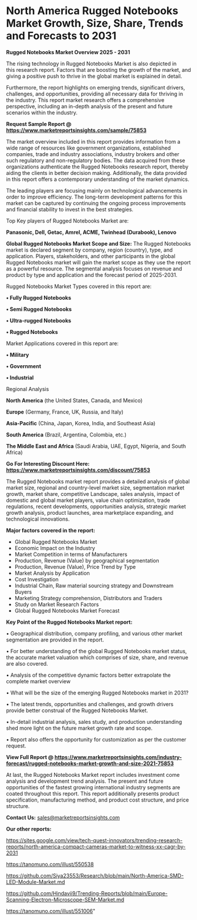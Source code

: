 # North America Rugged Notebooks Market Growth, Size, Share, Trends and Forecasts to 2031

<Strong> Rugged Notebooks Market Overview 2025 - 2031</strong>

The rising technology in Rugged Notebooks Market is also depicted in this research report. Factors that are boosting the growth of the market, and giving a positive push to thrive in the global market is explained in detail.

Furthermore, the report highlights on emerging trends, significant drivers, challenges, and opportunities, providing all necessary data for thriving in the industry. This report market research offers a comprehensive perspective, including an in-depth analysis of the present and future scenarios within the industry.

<strong>Request Sample Report @ <a href=https://www.marketreportsinsights.com/sample/75853>https://www.marketreportsinsights.com/sample/75853</a></strong>

The market overview included in this report provides information from a wide range of resources like government organizations, established companies, trade and industry associations, industry brokers and other such regulatory and non-regulatory bodies. The data acquired from these organizations authenticate the Rugged Notebooks research report, thereby aiding the clients in better decision making. Additionally, the data provided in this report offers a contemporary understanding of the market dynamics.

The leading players are focusing mainly on technological advancements in order to improve efficiency. The long-term development patterns for this market can be captured by continuing the ongoing process improvements and financial stability to invest in the best strategies.

Top Key players of Rugged Notebooks Market are:

<strong>Panasonic, Dell, Getac, Amrel, ACME, Twinhead (Durabook), Lenovo</strong>

<strong><b>Global Rugged Notebooks Market Scope and Size:</b></strong>
The Rugged Notebooks market is declared segment by company, region (country), type, and application. Players, stakeholders, and other participants in the global Rugged Notebooks market will gain the market scope as they use the report as a powerful resource. The segmental analysis focuses on revenue and product by type and application and the forecast period of 2025-2031.

Rugged Notebooks Market Types covered in this report are:

<strong>• Fully Rugged Notebooks

• Semi Rugged Notebooks

• Ultra-rugged Notebooks

• Rugged Notebooks</strong>

Market Applications covered in this report are:

<strong>• Military

• Government

• Industrial</strong> 

Regional Analysis

<strong>North America</strong> (the United States, Canada, and Mexico)

<strong>Europe</strong> (Germany, France, UK, Russia, and Italy)

<strong>Asia-Pacific</strong> (China, Japan, Korea, India, and Southeast Asia)

<strong>South America</strong> (Brazil, Argentina, Colombia, etc.)

<strong>The Middle East and Africa</strong> (Saudi Arabia, UAE, Egypt, Nigeria, and South Africa)

<strong>Go For Interesting Discount Here: <a href=https://www.marketreportsinsights.com/discount/75853>https://www.marketreportsinsights.com/discount/75853</a></strong>

The Rugged Notebooks market report provides a detailed analysis of global market size, regional and country-level market size, segmentation market growth, market share, competitive Landscape, sales analysis, impact of domestic and global market players, value chain optimization, trade regulations, recent developments, opportunities analysis, strategic market growth analysis, product launches, area marketplace expanding, and technological innovations.

<strong><b>Major factors covered in the report:</b></strong>
<ul>
  <li>Global Rugged Notebooks Market </li>
  <li>Economic Impact on the Industry</li>
  <li>Market Competition in terms of Manufacturers</li>
  <li>Production, Revenue (Value) by geographical segmentation</li>
  <li>Production, Revenue (Value), Price Trend by Type</li>
  <li>Market Analysis by Application</li>
  <li>Cost Investigation</li>
  <li>Industrial Chain, Raw material sourcing strategy and Downstream Buyers</li>
  <li>Marketing Strategy comprehension, Distributors and Traders</li>
  <li>Study on Market Research Factors</li>
  <li>Global Rugged Notebooks Market Forecast</li>
</ul>

<strong><b>Key Point of the Rugged Notebooks Market report:</b></strong>

• Geographical distribution, company profiling, and various other market segmentation are provided in the report.

• For better understanding of the global Rugged Notebooks market status, the accurate market valuation which comprises of size, share, and revenue are also covered.

• Analysis of the competitive dynamic factors better extrapolate the complete market overview

• What will be the size of the emerging Rugged Notebooks market in 2031?

• The latest trends, opportunities and challenges, and growth drivers provide better construal of the Rugged Notebooks Market.

• In-detail industrial analysis, sales study, and production understanding shed more light on the future market growth rate and scope.

• Report also offers the opportunity for customization as per the customer request.

<strong><b>View Full Report @ <a href=https://www.marketreportsinsights.com/industry-forecast/rugged-notebooks-market-growth-and-size-2021-75853>https://www.marketreportsinsights.com/industry-forecast/rugged-notebooks-market-growth-and-size-2021-75853</a></b></strong>


At last, the Rugged Notebooks Market report includes investment come analysis and development trend analysis. The present and future opportunities of the fastest growing international industry segments are coated throughout this report. This report additionally presents product specification, manufacturing method, and product cost structure, and price structure.

<strong>Contact Us:</strong>
sales@marketreportsinsights.com

<strong>Our other reports:</strong>

<a href=https://sites.google.com/view/tech-quest-innovators/trending-research-reports/north-america-compact-cameras-market-to-witness-xx-cagr-by-2031>https://sites.google.com/view/tech-quest-innovators/trending-research-reports/north-america-compact-cameras-market-to-witness-xx-cagr-by-2031</a>

<a href=https://tanomuno.com/illust/550538>https://tanomuno.com/illust/550538</a>

<a href=https://github.com/Siya23553/Research/blob/main/North-America-SMD-LED-Module-Market.md>https://github.com/Siya23553/Research/blob/main/North-America-SMD-LED-Module-Market.md</a>

<a href=https://github.com/Hindavii9/Trending-Reports/blob/main/Europe-Scanning-Electron-Microscope-SEM-Market.md>https://github.com/Hindavii9/Trending-Reports/blob/main/Europe-Scanning-Electron-Microscope-SEM-Market.md</a>

<a href=https://tanomuno.com/illust/551006>https://tanomuno.com/illust/551006</a>"
